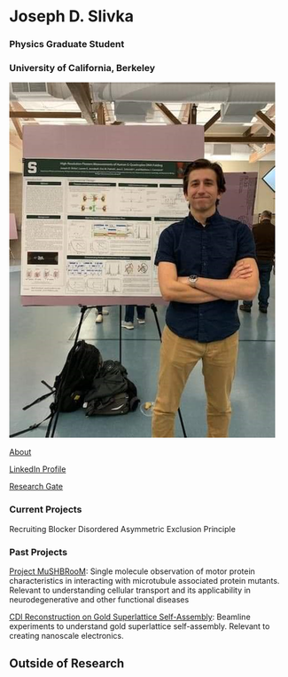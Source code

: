 # Joseph D. Slivka

### Physics Graduate Student
### University of California, Berkeley

![Joseph presenting his work on human G-Quadruplex at the Fall 2019 MSU Cryo-EM Symposium](self_MSU_poster.png)

[About](https://jslivka66.github.io/about.html)

[LinkedIn Profile](https://www.linkedin.com/in/joseph-slivka-752341135/)

[Research Gate](https://www.researchgate.net/profile/Joseph-Slivka)

### Current Projects
Recruiting Blocker Disordered Asymmetric Exclusion Principle

### Past Projects
[Project MuSHBRooM](https://jslivka66.github.io/past_projects/MuSHBRooM.html): Single molecule observation of motor protein characteristics in interacting with microtubule associated protein mutants. Relevant to understanding cellular transport and its applicability in neurodegenerative and other functional diseases

[CDI Reconstruction on Gold Superlattice Self-Assembly](https://jslivka66.github.io/past_projects/CDI_Au_SL.html): Beamline experiments to understand gold superlattice self-assembly. Relevant to creating nanoscale electronics.

## Outside of Research

